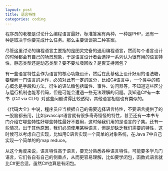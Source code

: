 ```yaml
---
layout: post
title: 语言特性
categories: coding
---
```


程序员的老梗是讨论什么编程语言最好，标准答案有两种，一种是PHP，还有一种是取决于你要完成什么任务。那么主要谈谈第二种答案。

尽管这里讨论的编程语言主要指的是图灵完备的通用编程语言，然而每个语言设计的时候都会有自己的场景想象，于是语言设计者会选择一系列认为很有用的语言特性，静态类型还是动态类型？要不要垃圾回收？是否支持闭包？

有一些语言特性会作为语言的核心功能设计，然后在此基础上设计好用的语法糖，要理解一门语言的运作，必须对此有一定的区分，比如C#语言中，一个类中的核心概念是字段和方法，衍生的语法糖包括属性、事件、访问器等，不知道这些区分与运行机制也能写代码，但是可能会遭遇一些无法理解的问题。我知道C#有一本书《C# via CLR》对这些问题讲得比较透彻，其他语言相信也有类似的。

《代码大全》中说，程序员应当根据自己的需要选择语言特性，不要语言提供了的一股脑都去用，比如javascipt语言就有很多奇奇怪怪的特性，甚至还有一本书专门介绍它哪些特性好哪些特性最好不要用，这时候我们用的是语言的子集。还有一些情况，出于其他原因，我们必须使用某种语言，但是却缺乏我们需要的特性，这时候可以考虑自己实现，比如用C语言实现一个简单的对象系统，在Java 7中自己实现一个简单的的map reduce。

从这个角度来说，语言特性高于语言，要充分熟悉各种语言特性，可能要多学几门语言，它们各自有自己的侧重点，从而更容易理解，比如要学闭包，函数式语言就比C#更合适，虽然C#也算是有闭包。